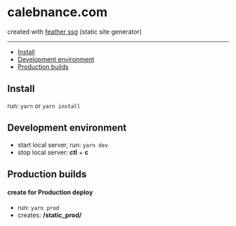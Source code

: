 # calebnance.com

created with [feather ssg](https://feather-ssg.dev) (static site generator)

---

- [Install](#install)
- [Development environment](#development-environment)
- [Production builds](#production-builds)

## Install

run: `yarn` or `yarn install`

## Development environment

- start local server, run: `yarn dev`
- stop local server: **ctl** + **c**

## Production builds

#### create for Production deploy

- run: `yarn prod`
- creates: **/static_prod/**
